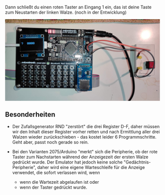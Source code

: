 Dann schließt du einen roten Taster an Eingang 1 ein, das ist deine Taste zum Neustarten der linken Walze. (noch in der Entwicklung)

![Schaltplan](/pics/MonarchEmulator.jpg)


## Besonderheiten

- Der Zufallsgenerator RND "zerstört" die drei Register D-F, daher müssen wir den Inhalt dieser Register vorher retten und nach Ermittlung aller drei Walzen wieder zurückschieben - das kostet leider 6 Programmschritte. Geht aber, passt noch gerade so rein. 

- Bei den Varianten 2075/Arduino "merkt" sich die Peripherie, ob der rote Taster zum Nachstarten während der Anzeigezeit der ersten Walze gedrückt wurde. Der Emulator hat jedoch keine solche "Gedächtnis-Peripherie", daher wird eine eigene Warteschleife für die Anzeige verwendet, die sofort verlassen wird, wenn
  - wenn die Wartezeit abgelaufen ist oder
  - wenn der Taster gedrückt wurde.

